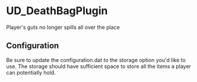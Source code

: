 # UD_DeathBagPlugin
Player's guts no longer spills all over the place

## Configuration
Be sure to update the configuration.dat to the storage option you'd like to use.
The storage should have sufficient space to store all the items a player can potentially hold. 
